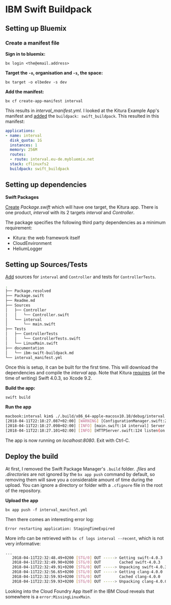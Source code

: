 # IBM Swift Buildpack

## Setting up Bluemix

### Create a manifest file

**Sign in to bluemix:**

`bx login <the@email.address>`

**Target the `-o`, organisation and `-s`, the space:**

`bx target -o elbedev -s dev`

**Add the manifest:**

`bx cf create-app-manifest interval`

This results in _interval_manifest.yml_. I looked at the Kitura Example App's manifest and [added](465b57db983737cb4a47519e7857ab88bcbef96f) the `buildpack: swift_buildpack`. This resulted in this manifest:

```yaml
applications:
- name: interval
  disk_quota: 1G
  instances: 1
  memory: 256M
  routes:
  - route: interval.eu-de.mybluemix.net
  stack: cflinuxfs2
  buildpack: swift_buildpack
```

## Setting up dependencies

**Swift Packages**

[Create](d1abff1330e7a8c6edf0730d5ab13bfc09659042) _Package.swift_ which will have one target, the Kitura app. There is one product, _interval_ with its 2 targets _interval_ and _Controller_.

The package specifies the following third party dependencies as a minimum requirement:

- Kitura: the web framework itself
- CloudEnvironment
- HeliumLogger

## Setting up Sources/Tests

[Add](c8860fd6e8d40a4b87a8c6eb7603f956d820b643) sources for `interval` and `Controller` and tests for `ControllerTests`.

```bash
.
├── Package.resolved
├── Package.swift
├── Readme.md
├── Sources
│   ├── Controller
│   │   └── Controller.swift
│   └── interval
│       └── main.swift
├── Tests
│   ├── ControllerTests
│   │   └── ControllerTests.swift
│   └── LinuxMain.swift
├── documentation
│   └── ibm-swift-buildpack.md
└── interval_manifest.yml
```

Once this is setup, it can be built for the first time. This will download the dependencies and compile the _interval_ app. Note that Kitura [requires](73ae4d07f08eaffefd327f591f220bb00ee98469) (at the time of writing) Swift 4.0.3, so Xcode 9.2.

**Build the app:**

`swift build`

**Run the app**

```bash
macbook:interval kim$ ./.build/x86_64-apple-macosx10.10/debug/interval
[2018-04-11T22:18:27.087+02:00] [WARNING] [ConfigurationManager.swift:261 load(url:deserializerName:)] Unable to load data from URL /Users/kim/Development/interval/config/mappings.json
[2018-04-11T22:18:27.098+02:00] [INFO] [main.swift:14 interval] Server will be started on 'http://localhost:8080'.
[2018-04-11T22:18:27.101+02:00] [INFO] [HTTPServer.swift:124 listen(on:)] Listening on port 8080

```

The app is now running on _localhost:8080_. Exit with Ctrl-C.

## Deploy the build

At first, I removed the Swift Package Manager's `.build` folder. _.files_ and _.directories_ are not ignored by the `bx app push` command by default, so removing them will save you a considerable amount of time during the upload. You can ignore a directory or folder with a `.cfignore` file in the root of the repository.

**Upload the app**

`bx app push -f interval_manifest.yml`

Then there comes an interesting error log:

`Error restarting application: StagingTimeExpired`

More info can be retrieved with `bx cf logs interval --recent`, which is not very informative:

```bash
...
   2018-04-11T22:32:48.49+0200 [STG/0] OUT -----> Getting swift-4.0.3
   2018-04-11T22:32:49.90+0200 [STG/0] OUT        Cached swift-4.0.3
   2018-04-11T22:32:49.91+0200 [STG/0] OUT -----> Unpacking swift-4.0.3.tar.gz
   2018-04-11T22:32:56.65+0200 [STG/0] OUT -----> Getting clang-4.0.0
   2018-04-11T22:32:59.93+0200 [STG/0] OUT        Cached clang-4.0.0
   2018-04-11T22:32:59.93+0200 [STG/0] OUT -----> Unpacking clang-4.0.0.tar.xz
```

Looking into the Cloud Foundry App itself in the IBM Cloud reveals that somewhere is a `error:MissingLinuxMain`.